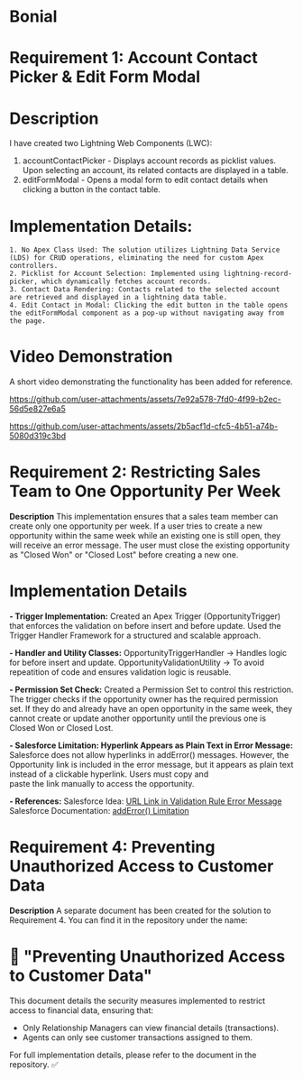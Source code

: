 # Bonial

# Requirement 1: Account Contact Picker & Edit Form Modal

# Description
I have created two Lightning Web Components (LWC):
  1. accountContactPicker - Displays account records as picklist values. Upon selecting an account, its related contacts are displayed in a table.
  2. editFormModal - Opens a modal form to edit contact details when clicking a button in the contact table.

# Implementation Details:
    1. No Apex Class Used: The solution utilizes Lightning Data Service (LDS) for CRUD operations, eliminating the need for custom Apex controllers.
    2. Picklist for Account Selection: Implemented using lightning-record-picker, which dynamically fetches account records.
    3. Contact Data Rendering: Contacts related to the selected account are retrieved and displayed in a lightning data table.
    4. Edit Contact in Modal: Clicking the edit button in the table opens the editFormModal component as a pop-up without navigating away from the page.

# Video Demonstration
A short video demonstrating the functionality has been added for reference.


https://github.com/user-attachments/assets/7e92a578-7fd0-4f99-b2ec-56d5e827e6a5



https://github.com/user-attachments/assets/2b5acf1d-cfc5-4b51-a74b-5080d319c3bd

# Requirement 2: Restricting Sales Team to One Opportunity Per Week
 **Description**
This implementation ensures that a sales team member can create only one opportunity per week. If a user tries to create a new opportunity within the same week while an existing one is still open, they will receive an error message. The user must close the existing opportunity as "Closed Won" or "Closed Lost" before creating a new one.

# Implementation Details
 **- Trigger Implementation:**
    Created an Apex Trigger (OpportunityTrigger) that enforces the validation on before insert and before update.
    Used the Trigger Handler Framework for a structured and scalable approach.
  
 **- Handler and Utility Classes:**
    OpportunityTriggerHandler → Handles logic for before insert and update.
    OpportunityValidationUtility → To avoid repeatition of code and ensures validation logic is reusable.

 **- Permission Set Check:**
    Created a Permission Set to control this restriction.
    The trigger checks if the opportunity owner has the required permission set. If they do and already have an open opportunity in the same week, they cannot create or update another opportunity until the            previous one is Closed Won or Closed Lost.

 **- Salesforce Limitation: Hyperlink Appears as Plain Text in Error Message:**
    Salesforce does not allow hyperlinks in addError() messages. However, the Opportunity link is included in the error message, but it appears as plain text instead of a clickable hyperlink. Users must copy and  
    paste the link manually to access the opportunity.

 **- References:**
    Salesforce Idea: [URL Link in Validation Rule Error Message](https://ideas.salesforce.com/s/idea/a0B8W00000GdlM3UAJ/urllink-on-a-validation-rule-error-message)
    Salesforce Documentation: [addError() Limitation](https://developer.salesforce.com/docs/atlas.en-us.apexref.meta/apexref/apex_methods_system_sobject.htm#apex_System_SObject_addError_4)


# Requirement 4: Preventing Unauthorized Access to Customer Data
**Description**
A separate document has been created for the solution to Requirement 4. You can find it in the repository under the name:

# 📂 "Preventing Unauthorized Access to Customer Data"

This document details the security measures implemented to restrict access to financial data, ensuring that:

- Only Relationship Managers can view financial details (transactions).
- Agents can only see customer transactions assigned to them.

For full implementation details, please refer to the document in the repository. ✅
